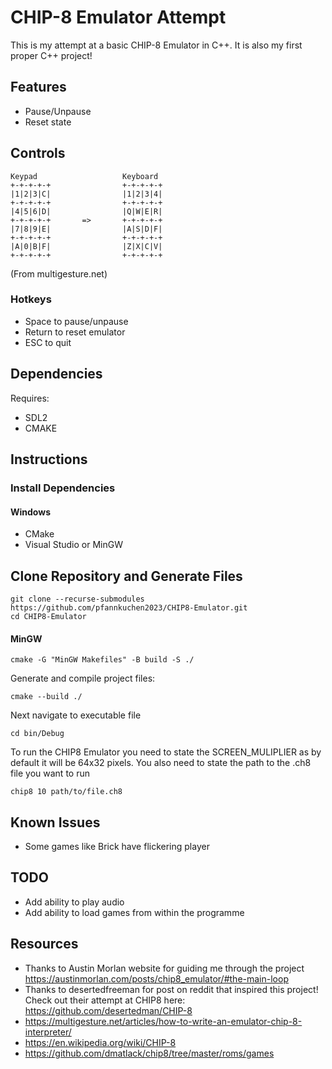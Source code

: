 # CHIP-8 Emulator Attempt
This is my attempt at a basic CHIP-8 Emulator in C++. It is also my first proper C++ project!

## Features
- Pause/Unpause
- Reset state

## Controls
```
Keypad                   Keyboard
+-+-+-+-+                +-+-+-+-+
|1|2|3|C|                |1|2|3|4|
+-+-+-+-+                +-+-+-+-+
|4|5|6|D|                |Q|W|E|R|
+-+-+-+-+       =>       +-+-+-+-+
|7|8|9|E|                |A|S|D|F|
+-+-+-+-+                +-+-+-+-+
|A|0|B|F|                |Z|X|C|V|
+-+-+-+-+                +-+-+-+-+
```
(From multigesture.net)
### Hotkeys
- Space to pause/unpause
- Return to reset emulator
- ESC to quit
  
## Dependencies
Requires:
- SDL2
- CMAKE
## Instructions
### Install Dependencies
#### Windows
- CMake
- Visual Studio or MinGW

## Clone Repository and Generate Files
```
git clone --recurse-submodules https://github.com/pfannkuchen2023/CHIP8-Emulator.git
cd CHIP8-Emulator
```
#### MinGW
```
cmake -G "MinGW Makefiles" -B build -S ./
```
Generate and compile project files:
```
cmake --build ./
```
Next navigate to executable file
```
cd bin/Debug
```
To run the CHIP8 Emulator you need to state the SCREEN_MULIPLIER as by default it will be 64x32 pixels. You also need to state the path to the .ch8 file you want to run
```
chip8 10 path/to/file.ch8
```

## Known Issues
- Some games like Brick have flickering player

## TODO
- Add ability to play audio
- Add ability to load games from within the programme

## Resources
- Thanks to Austin Morlan website for guiding me through the project https://austinmorlan.com/posts/chip8_emulator/#the-main-loop
- Thanks to desertedfreeman for post on reddit that inspired this project! Check out their attempt at CHIP8 here: https://github.com/desertedman/CHIP-8
- https://multigesture.net/articles/how-to-write-an-emulator-chip-8-interpreter/
- https://en.wikipedia.org/wiki/CHIP-8
- https://github.com/dmatlack/chip8/tree/master/roms/games
